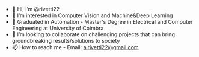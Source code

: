 - 👋 Hi, I’m @rivetti22
- 👀 I’m interested in Computer Vision and Machine&Deep Learning
- 🌱 Graduated in Automation - Master's Degree in Electrical and Computer Engineering at University of Coimbra
- 💞️ I’m looking to collaborate on challenging projects that can bring groundbreaking results/solutions to society
- 📫 How to reach me - Email: alrivetti22@gmail.com

<!---
rivetti22/rivetti22 is a ✨ special ✨ repository because its `README.md` (this file) appears on your GitHub profile.
You can click the Preview link to take a look at your changes.
--->
